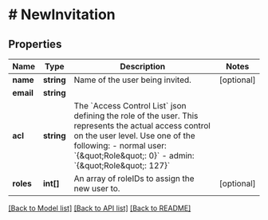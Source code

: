 # # NewInvitation

## Properties

Name | Type | Description | Notes
------------ | ------------- | ------------- | -------------
**name** | **string** | Name of the user being invited. | [optional] 
**email** | **string** |  | 
**acl** | **string** | The &#x60;Access Control List&#x60; json defining the role of the user. This represents the actual access control on the user level. Use one of the following: - normal user: &#x60;{\&quot;Role\&quot;: 0}&#x60; - admin: &#x60;{\&quot;Role\&quot;: 127}&#x60; | 
**roles** | **int[]** | An array of roleIDs to assign the new user to. | [optional] 

[[Back to Model list]](../../README.md#documentation-for-models) [[Back to API list]](../../README.md#documentation-for-api-endpoints) [[Back to README]](../../README.md)


